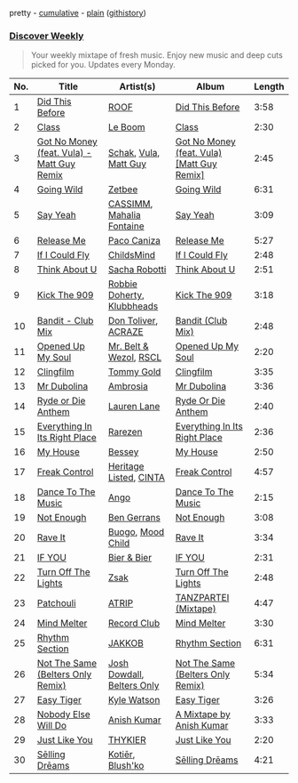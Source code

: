 pretty - [cumulative](/playlists/cumulative/Discover%20Weekly.md) - [plain](/playlists/plain/37i9dQZEVXcERLiUqU2pJX) ([githistory](https://github.githistory.xyz/vitokorn/spotify-playlist-archive/blob/master/playlists/plain/37i9dQZEVXcERLiUqU2pJX))
### [Discover Weekly](https://open.spotify.com/playlist/37i9dQZEVXcERLiUqU2pJX)

> Your weekly mixtape of fresh music. Enjoy new music and deep cuts picked for you. Updates every Monday.

| No. | Title | Artist(s) | Album | Length |
|---|---|---|---|---|
| 1 | [Did This Before](https://open.spotify.com/track/5PoRtq9zNktyvsyiDzrZGB) | [ROOF](https://open.spotify.com/artist/0JCr8gBjuzRkmPWnTsc8YG) | [Did This Before](https://open.spotify.com/album/4IPCGWiGSpIZzFD6lSQZv9) | 3:58 |
| 2 | [Class](https://open.spotify.com/track/7f07okGBsdVLROcwsZNUK0) | [Le Boom](https://open.spotify.com/artist/7MyOyVdHb3cbI7fGZuG6gp) | [Class](https://open.spotify.com/album/6yA5R8t8H20wITIbhRtF46) | 2:30 |
| 3 | [Got No Money (feat. Vula) - Matt Guy Remix](https://open.spotify.com/track/4CHH5oJ0fQOLTtbERPuTZA) | [Schak](https://open.spotify.com/artist/7gA8yMxRoBujfmpDLuLPvx), [Vula](https://open.spotify.com/artist/6YqhcZlSE8ugUcmoHLw9gz), [Matt Guy](https://open.spotify.com/artist/09eFtzPTf7Rbkb1z7n7S5B) | [Got No Money (feat. Vula) [Matt Guy Remix]](https://open.spotify.com/album/1BsBKMj030L2qvPFIIOFpt) | 2:45 |
| 4 | [Going Wild](https://open.spotify.com/track/02yht2MER99tLJrrbWGey0) | [Zetbee](https://open.spotify.com/artist/7ju7u4UaASOSjl2Vm53ulN) | [Going Wild](https://open.spotify.com/album/2Rli65zVclbspfQA70iKwL) | 6:31 |
| 5 | [Say Yeah](https://open.spotify.com/track/4b4ZjULhiyx7xmMlNhmRld) | [CASSIMM](https://open.spotify.com/artist/1dA7pt23MNLlDsLpABATtG), [Mahalia Fontaine](https://open.spotify.com/artist/1asOp99xmKnDYookkkt3il) | [Say Yeah](https://open.spotify.com/album/59BzHU0mtma193dlbdgdVF) | 3:09 |
| 6 | [Release Me](https://open.spotify.com/track/3s9RWz0tI0pjmx1x269KlO) | [Paco Caniza](https://open.spotify.com/artist/5KFscMCHVcnBrv5adkVSZT) | [Release Me](https://open.spotify.com/album/0xoz1uN2ZbEDEnhmKAx4cE) | 5:27 |
| 7 | [If I Could Fly](https://open.spotify.com/track/4LDpO942Xbj4RU2NFwmA2S) | [ChildsMind](https://open.spotify.com/artist/1tkZjCVM9mWcMSobAaHNnC) | [If I Could Fly](https://open.spotify.com/album/1r62qSlaNFa5F1C9WVa3OY) | 2:48 |
| 8 | [Think About U](https://open.spotify.com/track/1rFgTnh547dEFvp6oT6W7O) | [Sacha Robotti](https://open.spotify.com/artist/5zheoDzRTIhWzE1j1DttZf) | [Think About U](https://open.spotify.com/album/6MiO94myJgSxbrWTuzWlcZ) | 2:51 |
| 9 | [Kick The 909](https://open.spotify.com/track/5lrcqxlVXV2l6SJWjLV4ek) | [Robbie Doherty](https://open.spotify.com/artist/2WuXRwEjXIjW5uVZOSxqYS), [Klubbheads](https://open.spotify.com/artist/2j9KNQNo5B2mQ1isoa0eIe) | [Kick The 909](https://open.spotify.com/album/3pCanu72vpbAv5p9WXIM1W) | 3:18 |
| 10 | [Bandit - Club Mix](https://open.spotify.com/track/6ovzIhWfOcUwYRlobZvJ06) | [Don Toliver](https://open.spotify.com/artist/4Gso3d4CscCijv0lmajZWs), [ACRAZE](https://open.spotify.com/artist/4pnp4w9g30yLfVIAFnZMRd) | [Bandit (Club Mix)](https://open.spotify.com/album/1edPdWHVtyAiaihO0UvDWS) | 2:48 |
| 11 | [Opened Up My Soul](https://open.spotify.com/track/5ECDg47YFFUqFbyhoQdLtV) | [Mr. Belt & Wezol](https://open.spotify.com/artist/19VDJ9IKyBSUMDJxLsasP6), [RSCL](https://open.spotify.com/artist/5pkU7zjIzHgfN1n91e51r3) | [Opened Up My Soul](https://open.spotify.com/album/3HlS6pRxpCD6PoLvTsJ2Lu) | 2:20 |
| 12 | [Clingfilm](https://open.spotify.com/track/6rsnckYl9OQbXi6DPuKkCY) | [Tommy Gold](https://open.spotify.com/artist/2AUIc8LBUY3YOJanUGnFoR) | [Clingfilm](https://open.spotify.com/album/5DhVVtUeqOLGvoc2MowgoI) | 3:35 |
| 13 | [Mr Dubolina](https://open.spotify.com/track/0wX36yyjq7jPvXpiDTHjqV) | [Ambrosia](https://open.spotify.com/artist/79GTVCfw8DIV5Y8SRNml8I) | [Mr Dubolina](https://open.spotify.com/album/2ZvAFxrfGL425P6NaHtrH9) | 3:36 |
| 14 | [Ryde or Die Anthem](https://open.spotify.com/track/4wWBUgsSanK7RPdy8aZcxZ) | [Lauren Lane](https://open.spotify.com/artist/4ZPNmWgbjJCiLxh1MqtyNu) | [Ryde Or Die Anthem](https://open.spotify.com/album/2EqrW4anIfpgeGJXkc9f5G) | 2:40 |
| 15 | [Everything In Its Right Place](https://open.spotify.com/track/6xsueDHBhAjfLyBHpssBQD) | [Rarezen](https://open.spotify.com/artist/0swGJIMMQ1l6SPSIVLqWLp) | [Everything In Its Right Place](https://open.spotify.com/album/3KhDDUluxnHOP1Zs5uXlDh) | 2:36 |
| 16 | [My House](https://open.spotify.com/track/3EyeiQ7ld2hDk3bc6lnYe8) | [Bessey](https://open.spotify.com/artist/2Y8520emzk5wmRe9zFSVzA) | [My House](https://open.spotify.com/album/67xJTzam7hDpWTGA4e7A0A) | 2:50 |
| 17 | [Freak Control](https://open.spotify.com/track/4IrXbSYaHSVX735gQLS0Jg) | [Heritage Listed](https://open.spotify.com/artist/0am3r6ub8pQXuAD3uyRgpD), [CINTA](https://open.spotify.com/artist/3jIcmHFP2Kbn8kh5AFEJOf) | [Freak Control](https://open.spotify.com/album/61EQqPbb4pmqWNNSaV0nnB) | 4:57 |
| 18 | [Dance To The Music](https://open.spotify.com/track/6uy3ecGI6wHK00fIuJxIg2) | [Ango](https://open.spotify.com/artist/7vVIuca8HvlM60Q6O4p8s5) | [Dance To The Music](https://open.spotify.com/album/1CM1wmSx8zZfOir2twnrbk) | 2:15 |
| 19 | [Not Enough](https://open.spotify.com/track/4Vl1VQen5S0JNu3NYUPGCR) | [Ben Gerrans](https://open.spotify.com/artist/6RBIwzXCWcZJwfNTSHPZ5Z) | [Not Enough](https://open.spotify.com/album/4AtSvwjAtZV59YZJrISQa5) | 3:08 |
| 20 | [Rave It](https://open.spotify.com/track/4UUBIgsedhmgx3DqAlhhtF) | [Buogo](https://open.spotify.com/artist/5qrsD24E1W2h3LrmvuVu2q), [Mood Child](https://open.spotify.com/artist/1LVqAYTWun2fwHqr91UdOm) | [Rave It](https://open.spotify.com/album/3aRbwjURSoWlegLkrXkQvG) | 3:34 |
| 21 | [IF YOU](https://open.spotify.com/track/5XV9VPkRhL2b0LxM0zjOWI) | [Bier & Bier](https://open.spotify.com/artist/6zm1paCm5GHQe937mBZhSF) | [IF YOU](https://open.spotify.com/album/2Dqo9NUYRiEkqF3mcQhfXm) | 2:31 |
| 22 | [Turn Off The Lights](https://open.spotify.com/track/0M7v5vpKHWIg0sA4eRLweG) | [Zsak](https://open.spotify.com/artist/6lDaKCEOsU9d3gedCSigq1) | [Turn Off The Lights](https://open.spotify.com/album/6wJjsPcwvYotToABnSetHE) | 2:48 |
| 23 | [Patchouli](https://open.spotify.com/track/6E540MKmdFLZyITSAtZ6Z1) | [ATRIP](https://open.spotify.com/artist/4fu0Er7pG6kZZa7Awf3NMI) | [TANZPARTEI (Mixtape)](https://open.spotify.com/album/7hK3Or2cOHmkq9M5Di4cgE) | 4:47 |
| 24 | [Mind Melter](https://open.spotify.com/track/5yuxlCQMQK6uclTEJf6mxe) | [Record Club](https://open.spotify.com/artist/4cArYfwQ0BrfSEhaDwhVYQ) | [Mind Melter](https://open.spotify.com/album/1nb2RjIkwW7Swv4qv7BxJx) | 3:30 |
| 25 | [Rhythm Section](https://open.spotify.com/track/3ict1fFxr6foVkHpieqoFy) | [JAKKOB](https://open.spotify.com/artist/1eZYmDz6m5XXpZ1dzo70v0) | [Rhythm Section](https://open.spotify.com/album/2Mrl3pd1XUL5tyeTeiZw5y) | 6:31 |
| 26 | [Not The Same (Belters Only Remix)](https://open.spotify.com/track/4lDRQfBy1npmYfPB2SljtU) | [Josh Dowdall](https://open.spotify.com/artist/6MXmrroOdEV8FGxQafM67A), [Belters Only](https://open.spotify.com/artist/1H1sDUWSlytzifZTDpKgUA) | [Not The Same (Belters Only Remix)](https://open.spotify.com/album/2rRv9a4JQ0ZeHB3iVHp7ek) | 5:34 |
| 27 | [Easy Tiger](https://open.spotify.com/track/46xwxdKi1qZGuod4rTyzCA) | [Kyle Watson](https://open.spotify.com/artist/7LJSAfWhO7jhjnewy6pKyZ) | [Easy Tiger](https://open.spotify.com/album/2fkIAlMozPVOXNEPfKA2qn) | 3:26 |
| 28 | [Nobody Else Will Do](https://open.spotify.com/track/0X2BDvXWRUYKkgOvWqvUdM) | [Anish Kumar](https://open.spotify.com/artist/4pSMnAlD8JVEW3eZDuaQH8) | [A Mixtape by Anish Kumar](https://open.spotify.com/album/2FKcfRXY5LYv0pALiLRh3g) | 3:33 |
| 29 | [Just Like You](https://open.spotify.com/track/6MjMhJwAjpz95raLuqncfD) | [THYKIER](https://open.spotify.com/artist/4EePQNY0QBU3IPSSvqZOpI) | [Just Like You](https://open.spotify.com/album/0ZdhBVJmb92MDYVh4bQ4nA) | 2:20 |
| 30 | [Sēlling Drēams](https://open.spotify.com/track/6QGy0soJnMXVArRgKaoVH6) | [Kotiēr](https://open.spotify.com/artist/6yiQLc8QqofCG6ob7D1Rcu), [Blush'ko](https://open.spotify.com/artist/2HIOco7R2mZPqBSL2SMIFw) | [Sēlling Drēams](https://open.spotify.com/album/0yv3rFMtiyy6ZDbTn8WvAm) | 4:21 |